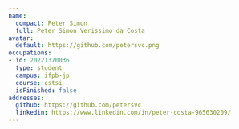 ```yaml
---
name:
  compact: Peter Simon
  full: Peter Simon Verissimo da Costa
avatar:
  default: https://github.com/petersvc.png
occupations:
- id: 20221370036
  type: student
  campus: ifpb-jp
  course: cstsi
  isFinished: false
addresses:
  github: https://github.com/petersvc
  linkedin: https://www.linkedin.com/in/peter-costa-965630209/
---
```

